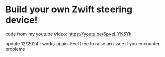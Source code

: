 # Build your own Zwift steering device!

code from my youtube video: https://youtu.be/6pxeI_YN5Yk

update 12/2024 : works again. 
Feel free to raise an issue if you encounter problems